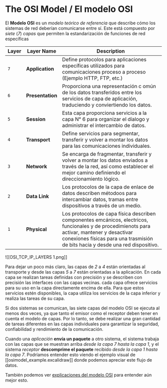 # The OSI Model / El modelo OSI

El **Modelo OSI** es un *modelo teórico de referencia* que describe cómo los sistemas de red deberían comunicarse entre sí. Este está compuesto por *siete* (*7*) *capas* que permiten la estandarización de funciones de red específicas

| Layer | Layer Name       | Description                                                                                                                                                                                                                      |
| ----- | ---------------- | -------------------------------------------------------------------------------------------------------------------------------------------------------------------------------------------------------------------------------- |
| `7`   | **Application**  | Define protocolos para aplicaciones específicas utilizados para comunicaciones proceso a proceso (Ejemplo HTTP, FTP, etc.)                                                                                                       |
| `6`   | **Presentation** | Proporciona una representación c omún de los datos transferidos entre los servicios de capa de aplicación, traduciendo y conviertiendo los datos.                                                                                |
| `5`   | **Session**      | Esta capa proporciona servicios a la capa N° 6 para organizar el díalogo y administrar el intercambio de datos.                                                                                                                  |
| `4`   | **Transport**    | Define servicios para segmentar, transferir y volver a montar los datos para las comunicaciones individuales.                                                                                                                    |
| `3`   | **Network**      | Se encarga de fragmentar, transferir y volver a montar los datos enviados a través de la red, así como establecer el mejor camino definiendo el direccionamiento lógico.                                                         |
| `2`   | **Data Link**    | Los protocolos de la capa de enlace de datos describen métodoos para intercambiar datos, tramas entre dispositivos a través de un medio.                                                                                         |
| `1`   | **Physical**     | Los protocolos de capa física describen componentes emcánicos, electricos, funcionales y de procedimienots para activar, mantener y desactivar conexiones físicas para una trasmisión de bits hacia y desde una red dispositivo. |

![[OSI_TCP_IP_LAYERS 1.png]]

Para dejar un poco más claro, las capas de *2* a *4* están orientadas al transporte y desde las capas *5* a *7* están orientadas a la aplicación. En cada capa se realizan tareas definidas con precisión y se describen con precisión las interfaces con las capas vecinas. cada capa ofrece servicios para su uso en la capa directamente encima de ella. Para que estos servicios estén disponibles, la capa utiliza los servicios de la capa inferior y realiza las tareas de su capa.

Si dos sistemas se comunican, las siete capas del modelo OSI se ejecuta al menos dos veces, ya que tanto el emisor como el receptor deben tener en cuenta el modelo de capas. Por lo tanto, se debe realizar una gran cantidad de tareas diferentes en las capas individuales para garantizar la seguridad, confiabilidad y rendimiento de la comunicación.

Cuando una *aplicación* **envía un paquete** a otro sistema, el sistema trabaja con las capas que se muestran arriba *desde la capa 7 hasta la capa 1*, y el sistema *receptor* **descomprime el paquete** recibido *desde la capa 1 hasta la capa 7*. Podríamos entender esto viendo el ejemplo visual de [[osimodel_example.excalidraw]] donde podemos apreciar este flujo de datos.

También podemos ver [explicaciones del modelo OSI](https://www.youtube.com/watch?v=CnNRdJgeMo8) para entender aún mejor esto.
